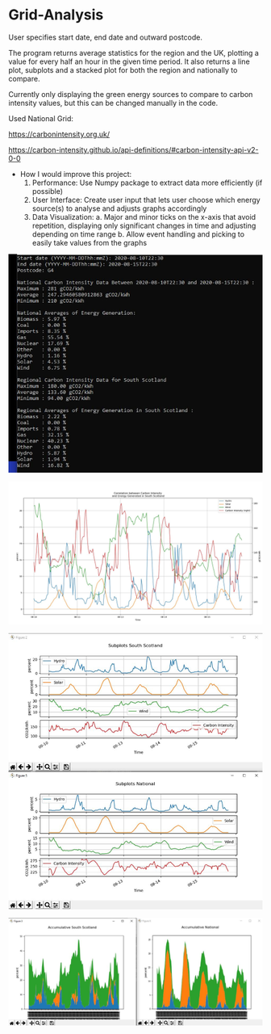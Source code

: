 # Grid-Analysis

User specifies start date, end date and outward postcode. 

The program returns average statistics for the region and the UK, plotting a value for every half an hour in the given time period. It also returns a line plot, subplots and a stacked plot for both the region and nationally to compare. 

Currently only displaying the green energy sources to compare to carbon intensity values, but this can be changed manually in the code.

Used National Grid:

https://carbonintensity.org.uk/

https://carbon-intensity.github.io/api-definitions/#carbon-intensity-api-v2-0-0

- How I would improve this project:
  1. Performance: Use Numpy package to extract data more efficiently (if possible)
  2. User Interface: Create user input that lets user choose which energy source(s) to analyse and adjusts graphs accordingly
  3. Data Visualization:
     a. Major and minor ticks on the x-axis that avoid repetition, displaying only significant changes in time and adjusting depending on                time range
     b. Allow event handling and picking to easily take values from the graphs

![](/images/Statistics.JPG)

![](/images/main.JPG)

![](/images/subplots.JPG)

![](/images/stackedplots.JPG)
